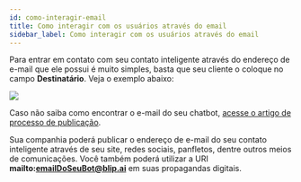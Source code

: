 ```yaml
---
id: como-interagir-email
title: Como interagir com os usuários através do email
sidebar_label: Como interagir com os usuários através do email
---
```


Para entrar em contato com seu contato inteligente através do endereço de e-mail que ele possui é muito simples, basta que seu cliente o coloque no campo **Destinatário**. Veja o exemplo abaixo:

![](/img/channels/email/como-interagir-email-1.png)<br>

Caso não saiba como encontrar o e-mail do seu chatbot, [acesse o artigo de processo de publicação](/docs/channels/email/publicando-bot-email).

Sua companhia poderá publicar o endereço de e-mail do seu contato inteligente através de seu site, redes sociais, panfletos, dentre outros meios de comunicações. Você também poderá utilizar a URI **mailto:<emailDoSeuBot@blip.ai>** em suas propagandas digitais.


<!-- Rating frame -->
<script type="text/javascript" src="/scripts/rating.js"></script>